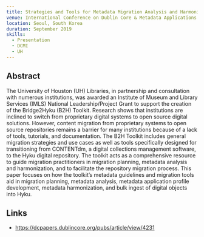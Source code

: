 ```yaml
---
title: Strategies and Tools for Metadata Migration Analysis and Harmonization
venue: International Conference on Dublin Core & Metadata Applications
location: Seoul, South Korea
duration: September 2019
skills:
  - Presentation
  - DCMI
  - UH
---
```


Abstract
-------

The University of Houston (UH) Libraries, in partnership and consultation with numerous institutions, was awarded an Institute of Museum and Library Services (IMLS) National Leadership/Project Grant to support the creation of the Bridge2Hyku (B2H) Toolkit. Research shows that institutions are inclined to switch from proprietary digital systems to open source digital solutions. However, content migration from proprietary systems to open source repositories remains a barrier for many institutions because of a lack of tools, tutorials, and documentation. The B2H Toolkit includes general migration strategies and use cases as well as tools specifically designed for transitioning from CONTENTdm, a digital collections management software, to the Hyku digital repository. The toolkit acts as a comprehensive resource to guide migration practitioners in migration planning, metadata analysis and harmonization, and to facilitate the repository migration process. This paper focuses on how the toolkit’s metadata guidelines and migration tools aid in migration planning, metadata analysis, metadata application profile development, metadata harmonization, and bulk ingest of digital objects into Hyku.


Links
----------

* <https://dcpapers.dublincore.org/pubs/article/view/4231>
